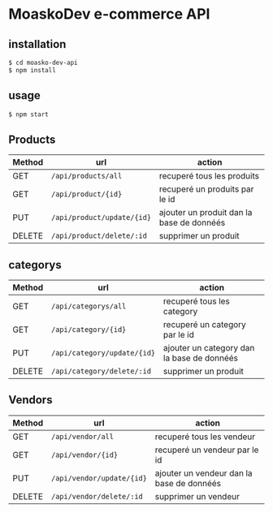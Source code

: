   # MoaskoDev e-commerce API

## installation
```bash
$ cd moasko-dev-api
$ npm install
```	
## usage
```bash
$ npm start
```
## Products
| Method  | url | action |
| --- | --- |---|
| GET  | ```/api/products/all```| recuperé tous les produits | 
| GET  | ```/api/product/{id}``` | recuperé un produits par le id |
| PUT| ```/api/product/update/{id}``` | ajouter un produit dan la base de donnéés |
| DELETE | ```/api/product/delete/:id``` | supprimer un produit |

## categorys

| Method  | url | action |
| --- | --- |---|
| GET  | ```/api/categorys/all``` |recuperé tous les category | 
| GET  | ```/api/category/{id}``` | recuperé un category par le id |
| PUT| ```/api/category/update/{id}```|  ajouter un category dan la base de donnéés |
| DELETE | ```/api/category/delete/:id```|  supprimer un produit |

## Vendors
| Method  | url | action |
| --- | --- |---|
| GET  | ```/api/vendor/all``` |recuperé tous les vendeur | 
| GET  | ```/api/vendor/{id}``` | recuperé un vendeur par le id |
| PUT| ```/api/vendor/update/{id}``` | ajouter un vendeur dan la base de donnéés |
| DELETE | ```/api/vendor/delete/:id```  |supprimer un vendeur 